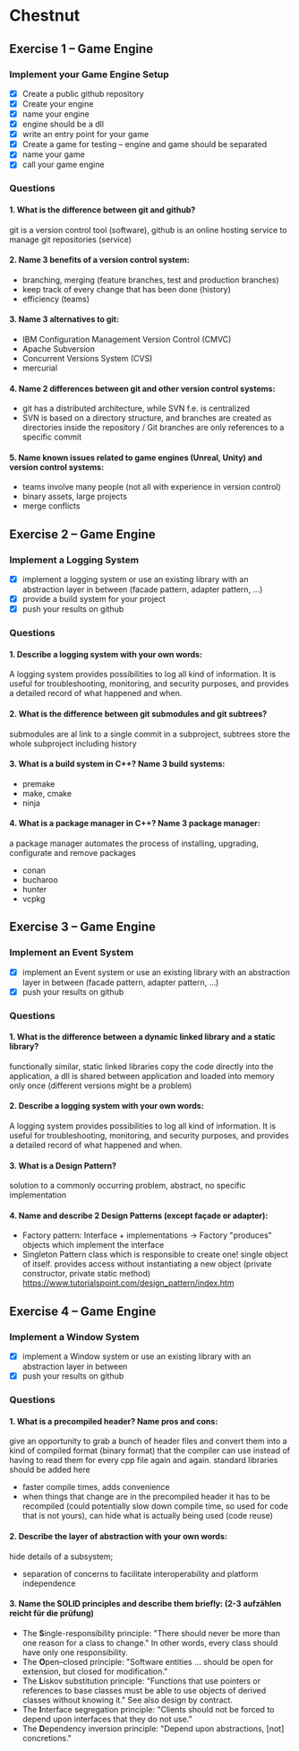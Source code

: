 # Chestnut

## Exercise 1 – Game Engine
### Implement your Game Engine Setup
- [x] Create a public github repository
- [x] Create your engine
- [x] name your engine
- [x] engine should be a dll
- [x] write an entry point for your game
- [x] Create a game for testing – engine and game should be separated
- [x] name your game
- [x] call your game engine
### Questions
#### 1. What is the difference between git and github?
git is a version control tool (software), github is an online hosting service to manage git repositories (service)
#### 2. Name 3 benefits of a version control system:
- branching, merging (feature branches, test and production branches)
- keep track of every change that has been done (history)
- efficiency (teams)
#### 3. Name 3 alternatives to git:
-  IBM Configuration Management Version Control (CMVC)
-  Apache Subversion
-  Concurrent Versions System (CVS)
-  mercurial
#### 4. Name 2 differences between git and other version control systems:
 - git has a distributed architecture, while SVN f.e. is centralized
 - SVN is based on a directory structure, and branches are created as directories inside the repository / Git branches are only references to a specific commit
#### 5. Name known issues related to game engines (Unreal, Unity) and version control systems:
- teams involve many people (not all with experience in version control)
- binary assets, large projects
- merge conflicts 
## Exercise 2 – Game Engine
### Implement a Logging System
- [x] implement a logging system or use an existing library with an abstraction layer in between (facade pattern, adapter pattern, ...)
- [x] provide a build system for your project
- [x] push your results on github
### Questions
#### 1. Describe a logging system with your own words:
A logging system provides possibilities to log all kind of information. It is useful for troubleshooting, monitoring, and security purposes, and provides a detailed record of what happened and when.
#### 2. What is the difference between git submodules and git subtrees?
submodules are al link to a single commit in a subproject, subtrees store the whole subproject including history
#### 3. What is a build system in C++? Name 3 build systems:
- premake 
- make, cmake
- ninja
#### 4. What is a package manager in C++? Name 3 package manager:
a package manager automates the process of installing, upgrading, configurate and remove packages
- conan
- bucharoo
- hunter
- vcpkg
## Exercise 3 – Game Engine
### Implement an Event System
- [x] implement an Event system or use an existing library with an abstraction layer in between (facade pattern, adapter pattern, ...)
- [x] push your results on github
### Questions
#### 1. What is the difference between a dynamic linked library and a static library?
functionally similar, static linked libraries copy the code directly into the application, a dll is shared between application and loaded into memory only once (different versions might be a problem)
#### 2. Describe a logging system with your own words:
A logging system provides possibilities to log all kind of information. It is useful for troubleshooting, monitoring, and security purposes, and provides a detailed record of what happened and when.
#### 3. What is a Design Pattern?
solution to a commonly occurring problem, abstract, no specific implementation
#### 4. Name and describe 2 Design Patterns (except façade or adapter):
- Factory pattern:
Interface + implementations -> Factory "produces" objects which implement the interface
- Singleton Pattern
class which is responsible to create one! single object of itself. provides access without instantiating a new object (private constructor, private static method)
https://www.tutorialspoint.com/design_pattern/index.htm
## Exercise 4 – Game Engine
### Implement a Window System
- [x] implement a Window system or use an existing library with an abstraction layer in between
- [x] push your results on github
### Questions
#### 1. What is a precompiled header? Name pros and cons:
give an opportunity to grab a bunch of header files and convert them into a kind of compiled format (binary format) that the compiler can use instead of having to read them for every cpp file again and again. standard libraries should be added here
- faster compile times, adds convenience
- when things that change are in the precompiled header it has to be recompiled (could potentially slow down compile time, so used for code that is not yours), can hide what is actually being used (code reuse)
#### 2. Describe the layer of abstraction with your own words:
hide details of a subsystem;
- separation of concerns to facilitate interoperability and platform independence
#### 3. Name the SOLID principles and describe them briefly: (2-3 aufzählen reicht für die prüfung)
- The **S**ingle-responsibility principle: "There should never be more than one reason for a class to change." In other words, every class should have only one responsibility.
- The **O**pen–closed principle: "Software entities ... should be open for extension, but closed for modification."
- The **L**iskov substitution principle: "Functions that use pointers or references to base classes must be able to use objects of derived classes without knowing it." See also design by contract.
- The **I**nterface segregation principle: "Clients should not be forced to depend upon interfaces that they do not use."
- The **D**ependency inversion principle: "Depend upon abstractions, [not] concretions."
